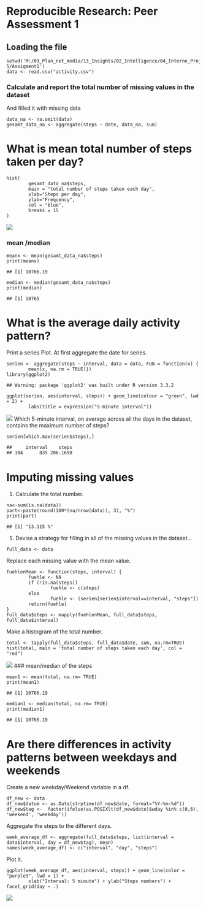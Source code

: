 Reproducible Research: Peer Assessment 1
========================================

Loading the file
----------------

    setwd('M:/03_Plan_net_media/13_Insights/02_Intelligence/04_Interne_Projekte/Melanie/Coursera/Kurs 5/Assigment1')
    data <- read.csv("activity.csv")

### Calculate and report the total number of missing values in the dataset

And filled it with missing data

    data_na <- na.omit(data)
    gesamt_data_na <- aggregate(steps ~ date, data_na, sum)

What is mean total number of steps taken per day?
=================================================

    hist(
            gesamt_data_na$steps, 
            main = "total number of steps taken each day", 
            xlab="Steps per day", 
            ylab="Frequency", 
            col = "blue", 
            breaks = 15
    )

![](PA1_template_files/figure-markdown_strict/unnamed-chunk-3-1.png)

### mean /median

    meanx <- mean(gesamt_data_na$steps)
    print(meanx)

    ## [1] 10766.19

    median <- median(gesamt_data_na$steps)
    print(median)

    ## [1] 10765

What is the average daily activity pattern?
===========================================

Print a series Plot. At first aggregate the date for series.

    serien <- aggregate(steps ~ interval, data = data, FUN = function(x) {
            mean(x, na.rm = TRUE)})
    library(ggplot2)

    ## Warning: package 'ggplot2' was built under R version 3.3.2

    ggplot(serien, aes(interval, steps)) + geom_line(colour = "green", lwd = 2) + 
            labs(title = expression("5-minute interval"))

![](PA1_template_files/figure-markdown_strict/unnamed-chunk-5-1.png)
Which 5-minute interval, on average across all the days in the dataset,
contains the maximum number of steps?

    serien[which.max(serien$steps),]

    ##     interval    steps
    ## 104      835 206.1698

Imputing missing values
=======================

1.  Calculate the total number.

<!-- -->

    na<-sum(is.na(data))
    part<-paste(round(100*(na/nrow(data)), 3), "%")
    print(part)

    ## [1] "13.115 %"

1.  Devise a strategy for filling in all of the missing values in
    the dataset...

<!-- -->

    full_data <- data

Replace each missing value with the mean value.

    fuehlenMean <- function(steps, interval) {
            fuehle <- NA
            if (!is.na(steps))
                    fuehle <- c(steps)
            else
                    fuehle <- (serien[serien$interval==interval, "steps"])
            return(fuehle)
    }
    full_data$steps <- mapply(fuehlenMean, full_data$steps, full_data$interval)

Make a histogram of the total number.

    total <- tapply(full_data$steps, full_data$date, sum, na.rm=TRUE)
    hist(total, main = 'total number of steps taken each day', col = "red")

![](PA1_template_files/figure-markdown_strict/unnamed-chunk-10-1.png)
\#\#\# mean/median of the steps

    mean1 <- mean(total, na.rm= TRUE)
    print(mean1)

    ## [1] 10766.19

    median1 <- median(total, na.rm= TRUE)
    print(median1)

    ## [1] 10766.19

Are there differences in activity patterns between weekdays and weekends
========================================================================

Create a new weekday/Weekend variable in a df.

    df_new <- data
    df_new$datum <- as.Date(strptime(df_new$date, format="%Y-%m-%d")) 
    df_new$tag <-  factor(ifelse(as.POSIXlt(df_new$date)$wday %in% c(0,6), 'weekend', 'weekday'))

Aggregate the steps to the different days.

    week_average_df <- aggregate(full_data$steps, list(interval = data$interval, day = df_new$tag), mean)
    names(week_average_df) <- c("interval", "day", "steps")

Plot it.

    ggplot(week_average_df, aes(interval, steps)) + geom_line(color = "purple3", lwd = 1) + 
            xlab("Interval: 5 minute") + ylab("Steps numbers") + facet_grid(day ~ .)

![](PA1_template_files/figure-markdown_strict/unnamed-chunk-14-1.png)
